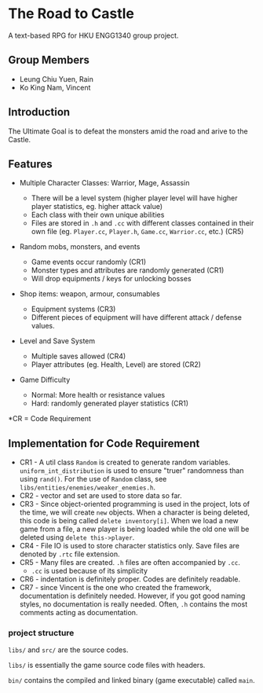# The Road to Castle
A text-based RPG for HKU ENGG1340 group project.


## Group Members
- Leung Chiu Yuen, Rain
- Ko King Nam, Vincent


## Introduction
The Ultimate Goal is to defeat the monsters amid the road and arive to the Castle.


## Features
- Multiple Character Classes: Warrior, Mage, Assassin
    - There will be a level system (higher player level will have higher player statistics, eg. higher attack value)
    - Each class with their own unique abilities
    - Files are stored in `.h` and `.cc` with different classes contained in their own file (eg. `Player.cc`, `Player.h`, `Game.cc`, `Warrior.cc`, etc.) (CR5)

- Random mobs, monsters, and events
    - Game events occur randomly (CR1)
    - Monster types and attributes are randomly generated (CR1)
    - Will drop equipments / keys for unlocking bosses

- Shop items: weapon, armour, consumables
    - Equipment systems (CR3)
    - Different pieces of equipment will have different attack / defense values.

- Level and Save System
    - Multiple saves allowed (CR4)
    - Player attributes (eg. Health, Level) are stored (CR2)

- Game Difficulty
    - Normal: More health or resistance values
    - Hard: randomly generated player statistics (CR1)

*CR = Code Requirement

## Implementation for Code Requirement
- CR1 - A util class `Random` is created to generate random variables. `uniform_int_distribution` is used to ensure "truer" randomness than using `rand()`. For the use of `Random` class, see `libs/entities/enemies/weaker_enemies.h`.
- CR2 - vector and set are used to store data so far.
- CR3 - Since object-oriented programming is used in the project, lots of the time, we will create `new` objects. When a character is being deleted, this code is being called `delete inventory[i]`. When we load a new game from a file, a new player is being loaded while the old one will be deleted using `delete this->player`.
- CR4 - File IO is used to store character statistics only. Save files are denoted by `.rtc` file extension.
- CR5 - Many files are created. `.h` files are often accompanied by `.cc`.
    - `.cc` is used because of its simplicity
- CR6 - indentation is definitely proper. Codes are definitely readable.
- CR7 - since Vincent is the one who created the framework, documentation is definitely needed. However, if you got good naming styles, no documentation is really needed. Often, `.h` contains the most comments acting as documentation.

### project structure
`libs/` and `src/` are the source codes.

`libs/` is essentially the game source code files with headers.

`bin/` contains the compiled and linked binary (game executable) called `main`.